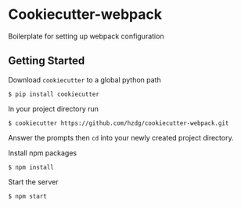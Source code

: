 Cookiecutter-webpack
====================

Boilerplate for setting up webpack configuration


Getting Started
---------------

Download `cookiecutter` to a global python path

    $ pip install cookiecutter

In your project directory run

    $ cookiecutter https://github.com/hzdg/cookiecutter-webpack.git

Answer the prompts then `cd` into your newly created project directory.

Install npm packages

    $ npm install

Start the server

    $ npm start
